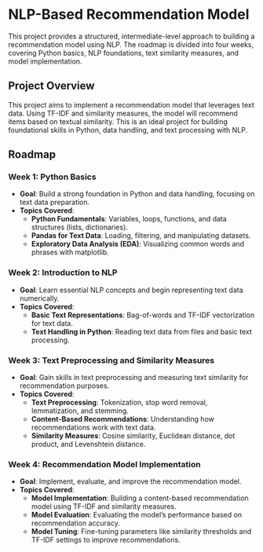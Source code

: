 # NLP-Based Recommendation Model

This project provides a structured, intermediate-level approach to building a recommendation model using NLP. The roadmap is divided into four weeks, covering Python basics, NLP foundations, text similarity measures, and model implementation.

## Project Overview

This project aims to implement a recommendation model that leverages text data. Using TF-IDF and similarity measures, the model will recommend items based on textual similarity. This is an ideal project for building foundational skills in Python, data handling, and text processing with NLP.

## Roadmap

### Week 1: Python Basics
- **Goal**: Build a strong foundation in Python and data handling, focusing on text data preparation.
- **Topics Covered**:
  - **Python Fundamentals**: Variables, loops, functions, and data structures (lists, dictionaries).
  - **Pandas for Text Data**: Loading, filtering, and manipulating datasets.
  - **Exploratory Data Analysis (EDA)**: Visualizing common words and phrases with matplotlib.

### Week 2: Introduction to NLP
- **Goal**: Learn essential NLP concepts and begin representing text data numerically.
- **Topics Covered**:
  - **Basic Text Representations**: Bag-of-words and TF-IDF vectorization for text data.
  - **Text Handling in Python**: Reading text data from files and basic text processing.

### Week 3: Text Preprocessing and Similarity Measures
- **Goal**: Gain skills in text preprocessing and measuring text similarity for recommendation purposes.
- **Topics Covered**:
  - **Text Preprocessing**: Tokenization, stop word removal, lemmatization, and stemming.
  - **Content-Based Recommendations**: Understanding how recommendations work with text data.
  - **Similarity Measures**: Cosine similarity, Euclidean distance, dot product, and Levenshtein distance.

### Week 4: Recommendation Model Implementation
- **Goal**: Implement, evaluate, and improve the recommendation model.
- **Topics Covered**:
  - **Model Implementation**: Building a content-based recommendation model using TF-IDF and similarity measures.
  - **Model Evaluation**: Evaluating the model’s performance based on recommendation accuracy.
  - **Model Tuning**: Fine-tuning parameters like similarity thresholds and TF-IDF settings to improve recommendations.
